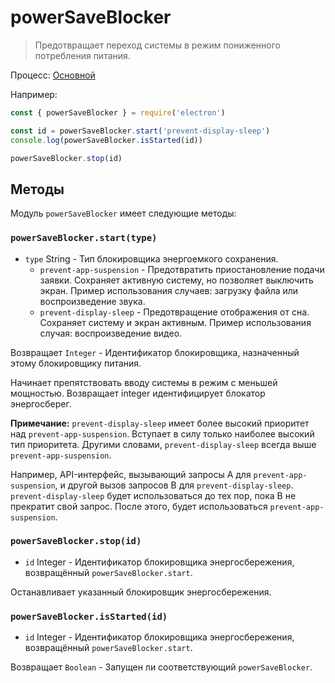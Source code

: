 # powerSaveBlocker

> Предотвращает переход системы в режим пониженного потребления питания.

Процесс: [Основной](../glossary.md#main-process)

Например:

```javascript
const { powerSaveBlocker } = require('electron')

const id = powerSaveBlocker.start('prevent-display-sleep')
console.log(powerSaveBlocker.isStarted(id))

powerSaveBlocker.stop(id)
```

## Методы

Модуль `powerSaveBlocker` имеет следующие методы:

### `powerSaveBlocker.start(type)`

* `type` String - Тип блокировщика энергоемкого сохранения.
  * `prevent-app-suspension` - Предотвратить приостановление подачи заявки. Сохраняет активную систему, но позволяет выключить экран. Пример использования случаев: загрузку файла или воспроизведение звука.
  * `prevent-display-sleep` - Предотвращение отображения от сна. Сохраняет систему и экран активным. Пример использования случая: воспроизведение видео.

Возвращает `Integer` - Идентификатор блокировщика, назначенный этому блокировщику питания.

Начинает препятствовать вводу системы в режим с меньшей мощностью. Возвращает integer идентифицирует блокатор энергосберег.

**Примечание:** `prevent-display-sleep` имеет более высокий приоритет над `prevent-app-suspension`. Вступает в силу только наиболее высокий тип приоритета. Другими словами, `prevent-display-sleep` всегда выше `prevent-app-suspension`.

Например, API-интерфейс, вызывающий запросы A для `prevent-app-suspension`, и другой вызов запросов B для `prevent-display-sleep`. `prevent-display-sleep` будет использоваться до тех пор, пока B не прекратит свой запрос. После этого, будет использоваться `prevent-app-suspension`.

### `powerSaveBlocker.stop(id)`

* `id` Integer - Идентификатор блокировщика энергосбережения, возвращённый `powerSaveBlocker.start`.

Останавливает указанный блокировщик энергосбережения.

### `powerSaveBlocker.isStarted(id)`

* `id` Integer - Идентификатор блокировщика энергосбережения, возвращённый `powerSaveBlocker.start`.

Возвращает `Boolean` - Запущен ли соответствующий `powerSaveBlocker`.
